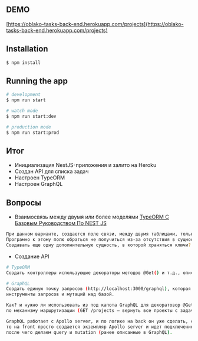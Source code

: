 ## DEMO
[https://oblako-tasks-back-end.herokuapp.com/projects](https://oblako-tasks-back-end.herokuapp.com/projects)

## Installation

```bash
$ npm install
```

## Running the app

```bash
# development
$ npm run start

# watch mode
$ npm run start:dev

# production mode
$ npm run start:prod
```

## Итог

- Инициализация NestJS-приложения и залито на Heroku
- Создан API для списка задач
- Настроен TypeORM
- Настроен GraphQL

## Вопросы

- Взаимосвязь между двумя или более моделями [TypeORM С Базовым Руководством По NEST JS](https://codersera.com/blog/typeorm-with-nest-js-tutorial/)
```bash
При данном варианте, создается поле связи, между двумя таблицами, только в самой базе.
Програмно к этому полю обраться не получиться из-за отсутствия в сущности таблицы.
Создавать еще одну дополнительную сущность, в которой храняться ключи?!
```
- Создание API
```bash
# TypeORM
Создать контроллеры использующие декораторы методов @Get() и т.д., описывая функционал по работе с базой.

# GraphQL
Создать единую точку запросов (http://localhost:3000/graphql), которая будет использовать
инструменты запросов и мутаций над базой.

Как? и нужно ли использовать из под капота GraphQL для декоратовор @Get() и т.д., для получения данных
по механизму маршрутизации (GET /projects — вернуть все проекты с задачами и т.д.)

GraphQL работает с Apollo server, и по логике на back он уже сделать, с единой точкой входа,
то на front просто создается экземпляр Apollo server и идет подключение к этой едитой точки,
после чего делаем query и mutation (ранее описанные в GraphQL).
```
